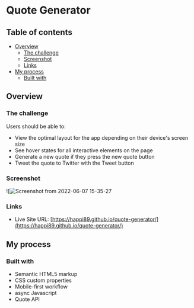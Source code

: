 # Quote Generator

## Table of contents

- [Overview](#overview)
  - [The challenge](#the-challenge)
  - [Screenshot](#screenshot)
  - [Links](#links)
- [My process](#my-process)
  - [Built with](#built-with)

## Overview

### The challenge

Users should be able to:

- View the optimal layout for the app depending on their device's screen size
- See hover states for all interactive elements on the page
- Generate a new quote if they press the new quote button
- Tweet the quote to Twitter with the Tweet button

### Screenshot

![![Screenshot from 2022-06-07 15-35-27](https://user-images.githubusercontent.com/101960666/172467399-d6dfde11-f711-4626-a4af-5f60d812099a.png)

### Links
- Live Site URL: [https://happi89.github.io/quote-generator/](https://happi89.github.io/quote-generator/)

## My process

### Built with

- Semantic HTML5 markup
- CSS custom properties
- Mobile-first workflow
- async Javascript
- Quote API
